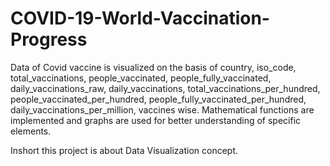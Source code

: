 # COVID-19-World-Vaccination-Progress
Data of Covid vaccine is visualized on the basis of country, iso_code, total_vaccinations, people_vaccinated, people_fully_vaccinated,
daily_vaccinations_raw, daily_vaccinations, total_vaccinations_per_hundred, people_vaccinated_per_hundred, people_fully_vaccinated_per_hundred,
daily_vaccinations_per_million, vaccines wise. Mathematical functions are implemented and graphs are used for better understanding of specific elements.

Inshort this project is about Data Visualization concept.
